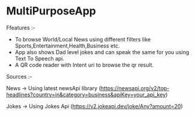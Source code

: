 # MultiPurposeApp
Ffeatures :-
* To browse World/Local News using different filters like Sports,Entertainment,Health,Business etc.
* App also shows Dad level jokes and can speak the same for you using Text To Speech api.
* A QR code reader with Intent uri to browse the qr result.


Sources :-

News -> Using latest newsApi library (https://newsapi.org/v2/top-headlines?country=in&category=business&apiKey=your_api_key)

Jokes -> Using Jokes Api (https://v2.jokeapi.dev/joke/Any?amount=20)
